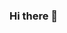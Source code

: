### Hi there 👋

<!--
**aijiicpc/aijiicpc** is a ✨ _special_ ✨ repository because its `README.md` (this file) appears on your GitHub profile.

### Personal

* [github.com/ZenithalHourlyRate](https://github.com/ZenithalHourlyRate): My role model since my senior high
* [github.com/aijisjtu](https://github.com/aijisjtu): Personal account
* [github.com/aijiicpc](https://github.com/aijiicpc): Account focused on contest
